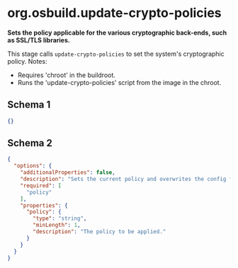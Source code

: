 
# org.osbuild.update-crypto-policies

**Sets the policy applicable for the various cryptographic back-ends,
such as SSL/TLS libraries.**

This stage calls `update-crypto-policies` to set the system's
cryptographic policy.
Notes:
  - Requires 'chroot' in the buildroot.
  - Runs the 'update-crypto-policies' script from the image in the chroot.

## Schema 1

```json
{}
```

## Schema 2

```json
{
  "options": {
    "additionalProperties": false,
    "description": "Sets the current policy and overwrites the config file",
    "required": [
      "policy"
    ],
    "properties": {
      "policy": {
        "type": "string",
        "minLength": 1,
        "description": "The policy to be applied."
      }
    }
  }
}
```
